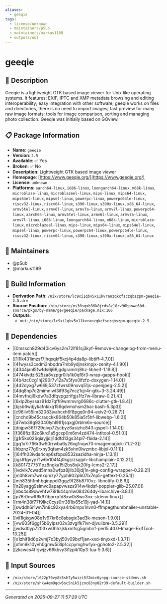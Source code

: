 ```yaml
---
aliases:
  - geeqie
tags:
  - license/unknown
  - maintainers/pSub
  - maintainers/markus1189
  - outputs/out
---
```


# geeqie

## 📝 Description

Geeqie is a lightweight GTK based image viewer for Unix like
operating systems.  It features: EXIF, IPTC and XMP metadata
browsing and editing interoperability; easy integration with other
software; geeqie works on files and directories, there is no need to
import images; fast preview for many raw image formats; tools for
image comparison, sorting and managing photo collection.  Geeqie was
initially based on GQview.


## 📋 Package Information

- **Name**: `geeqie`
- **Version**: `2.5`
- **Available**: ✅ Yes
- **Broken**: ✅ No
- **Description**: Lightweight GTK based image viewer
- **Homepage**: [https://www.geeqie.org/](https://www.geeqie.org/)
- **License**: `unknown`
- **Platforms**: `aarch64-linux`, `i686-linux`, `loongarch64-linux`, `m68k-linux`, `microblaze-linux`, `microblazeel-linux`, `mips-linux`, `mips64-linux`, `mips64el-linux`, `mipsel-linux`, `powerpc-linux`, `powerpc64le-linux`, `riscv32-linux`, `riscv64-linux`, `s390-linux`, `s390x-linux`, `x86_64-linux`, `armv5tel-linux`, `armv6l-linux`, `armv7a-linux`, `armv7l-linux`, `powerpc64-linux`, `aarch64-linux`, `armv5tel-linux`, `armv6l-linux`, `armv7a-linux`, `armv7l-linux`, `i686-linux`, `loongarch64-linux`, `m68k-linux`, `microblaze-linux`, `microblazeel-linux`, `mips-linux`, `mips64-linux`, `mips64el-linux`, `mipsel-linux`, `powerpc-linux`, `powerpc64-linux`, `powerpc64le-linux`, `riscv32-linux`, `riscv64-linux`, `s390-linux`, `s390x-linux`, `x86_64-linux`
## 👥 Maintainers

- @pSub
- @markus1189


## 🔧 Build Information

- **Derivation Path**: `/nix/store/lc9xi1qbv5x11kvranzqkcfsczqbszpm-geeqie-2.5.drv`
- **Source Position**: `/nix/store/ns30sqxb36k8jrds8z18rv96bpnwc60d-source/pkgs/by-name/ge/geeqie/package.nix:166`
- **Outputs**:
  - `out`:  `/nix/store/lc9xi1qbv5x11kvranzqkcfsczqbszpm-geeqie-2.5`

## 🔗 Dependencies

- [[0mssch829d40icv6ys2m72lf81sj3kyf-Remove-changelog-from-menu-item.patch]]
- [[1l1lk431imzsf7jhqxqkf5kcj4p4da8p-libtiff-4.7.0]]
- [[41wyss3csdm3nbqdra7mb9ydjnskmpjx-zenity-4.1.90]]
- [[4344janl5fwfds6j66jgdgramilrj8hz-libheif-1.19.8]]
- [[474kivdzi525za8vzpgr0ils1k0qf8r3-wrap-gapps-hook]]
- [[4b4zc0cg1hj290r7v12a7s5fyx0lfzfz-doxygen-1.14.0]]
- [[4d2dyxg7w6li9j537zfwrs09nxvq51js-openjpeg-2.5.2]]
- [[4dq8np7c2mimniwl3if93g7ncz1cjr4r-gtk+3-3.24.49]]
- [[4mvfnql6kdw7a3dfqvpgzrifgjs1fz7w-libraw-0.21.4]]
- [[6xlp2byssaz91dz7qffi9wmmvrg0686c-clutter-gtk-1.8.4]]
- [[bjsb6wdjykafnkixq156qdvmxhsm2bai-bash-5.3p3]]
- [[c98ilv55im32083jvahcxh6f8pgq0n94-exiv2-0.28.7]]
- [[cnchd9b45craqckk864b50k85ia5r5hf-libwebp-1.6.0]]
- [[d7wb39g92040lyhl991jsqxgj0rblm6v-source]]
- [[dnjpw36f729qlvp72ycbyz6asizhc843-gspell-1.14.0]]
- [[f368fizl82c6krd1a5gcxp0m6m4zd474-intltool-0.51.0]]
- [[g1r5kx026qiayjjdlj1ddfd13gs34pl7-fbida-2.14]]
- [[gq1x7r7fl6r3w50rrwba6y26xg1nqw70-imagemagick-7.1.2-3]]
- [[hbznz77g9rxny3qfam4zk5xhn0lwzmbc-libjxl-0.11.1]]
- [[i64fh03ivds4cnp6sfbpx8532sazidha-ninja-1.13.1]]
- [[igs91gvyy71w6v104f4j0kgijrzsqiph-libchamplain-0.12.21]]
- [[k8017277511pz8ngka15i2bs8xjk20fg-lcms2-2.17]]
- [[lvdvlk7cwad5mna0wfpz8jllb30jdj1n-pkg-config-wrapper-0.29.2]]
- [[m0h8vm7wnxqmzy77yph902p607lx7np5-gettext-0.25.1]]
- [[mh835h1mhbqinppdi3ggz9f28b87f0vz-libnotify-0.8.6]]
- [[n28yagg9slmvc9apapvwszs914w4kdsf-poppler-glib-25.07.0]]
- [[nbs4s89xwvhfw78i1k44qn1w084264dy-libarchive-3.8.1]]
- [[p76r0cwlf6k97ibprrpfd8xw0r8wc3nx-stdenv-linux]]
- [[rm4n38f77f9lkc0cys0rr381ix65c19j-yad-14.1]]
- [[swddh6r1wn7in8c92xya4rb6mpx1nvn0-ffmpegthumbnailer-unstable-2024-01-04]]
- [[vil1lgkgw08q1v97kr8c8sbsgix3ad3k-meson-1.9.0]]
- [[vw603f6gg15b6ylpsr02v3zvgifk7lvr-djvulibre-3.5.29]]
- [[wdsd0yp7203xw0hhzjkkxmfsg5gmbirf-perl5.40.0-Image-ExifTool-13.25]]
- [[x1zhif8d6p2vmj7x3byj50v09bxf1jan-xxd-tinyxxd-1.3.7]]
- [[xfim9k10yvh0gmw5i3lp1ccpymghw1yx-gphoto2-2.5.32]]
- [[zkcwcs4firjwjzv66kbvy3i1zpik10p3-lua-5.3.6]]

## 📁 Input Sources

- `/nix/store/l622p70vy8k5sh7y5wizi5f2mic6ynpg-source-stdenv.sh`
- `/nix/store/shkw4qm9qcw5sc5n1k5jznc83ny02r39-default-builder.sh`

---
*Generated on 2025-09-27 11:57:29 UTC*
